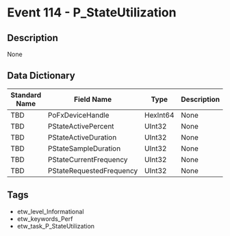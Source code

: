 # Event 114 - P_StateUtilization

## Description
None

## Data Dictionary
|Standard Name|Field Name|Type|Description|Sample Value|
|---|---|---|---|---|
|TBD|PoFxDeviceHandle|HexInt64|None|`None`|
|TBD|PStateActivePercent|UInt32|None|`None`|
|TBD|PStateActiveDuration|UInt32|None|`None`|
|TBD|PStateSampleDuration|UInt32|None|`None`|
|TBD|PStateCurrentFrequency|UInt32|None|`None`|
|TBD|PStateRequestedFrequency|UInt32|None|`None`|

## Tags
* etw_level_Informational
* etw_keywords_Perf
* etw_task_P_StateUtilization
